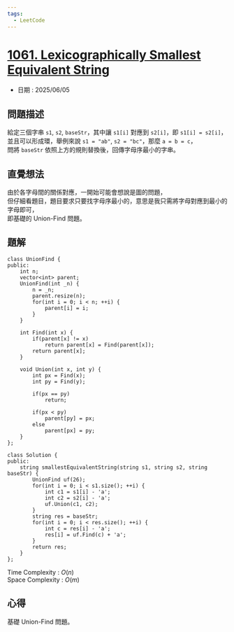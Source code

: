 ```yaml
---
tags:
  - LeetCode
---
```


# [1061. Lexicographically Smallest Equivalent String](https://leetcode.com/problems/lexicographically-smallest-equivalent-string/description/)  

+ 日期 : 2025/06/05  

## 問題描述  

給定三個字串 `s1`, `s2`, `baseStr`，其中讓 `s1[i]` 對應到 `s2[i]`，即 `s1[i] = s2[i]`，  
並且可以形成環，舉例來說 `s1 = "ab"`, `s2 = "bc"`，那麼 `a = b = c`，  
問將 `baseStr` 依照上方的規則替換後，回傳字母序最小的字串。  

## 直覺想法  

由於各字母間的關係對應，一開始可能會想說是圖的問題，  
但仔細看題目，題目要求只要找字母序最小的，意思是我只需將字母對應到最小的字母即可，  
即基礎的 Union-Find 問題。  

## 題解  

```cpp=
class UnionFind {
public:
    int n;
    vector<int> parent;
    UnionFind(int _n) {
        n = _n;
        parent.resize(n);
        for(int i = 0; i < n; ++i) {
            parent[i] = i;
        }
    }

    int Find(int x) {
        if(parent[x] != x)
            return parent[x] = Find(parent[x]);
        return parent[x];
    }

    void Union(int x, int y) {
        int px = Find(x);
        int py = Find(y);

        if(px == py)
            return;
        
        if(px < py)
            parent[py] = px;
        else
            parent[px] = py;
    }
};

class Solution {
public:
    string smallestEquivalentString(string s1, string s2, string baseStr) {
        UnionFind uf(26);
        for(int i = 0; i < s1.size(); ++i) {
            int c1 = s1[i] - 'a';
            int c2 = s2[i] - 'a';
            uf.Union(c1, c2);
        }
        string res = baseStr;
        for(int i = 0; i < res.size(); ++i) {
            int c = res[i] - 'a';
            res[i] = uf.Find(c) + 'a';
        }
        return res;
    }
};
```

Time Complexity : $O(n)$  
Space Complexity : $O(m)$  

## 心得  

基礎 Union-Find 問題。  
